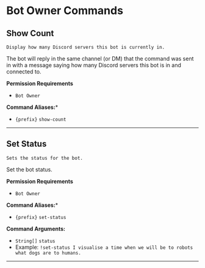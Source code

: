 # Bot Owner Commands
## Show Count
`Display how many Discord servers this bot is currently in.`

The bot will reply in the same channel (or DM) that the command was sent in with a message saying how many Discord servers this bot is in and connected to.

**Permission Requirements**
* `Bot Owner`

**Command Aliases:***
* `{prefix}` `show-count`

---

## Set Status
`Sets the status for the bot.`

Set the bot status.

**Permission Requirements**
* `Bot Owner`

**Command Aliases:***
* `{prefix}` `set-status`

**Command Arguments:**
* `String[]` `status`
* Example: `!set-status I visualise a time when we will be to robots what dogs are to humans.`

---
